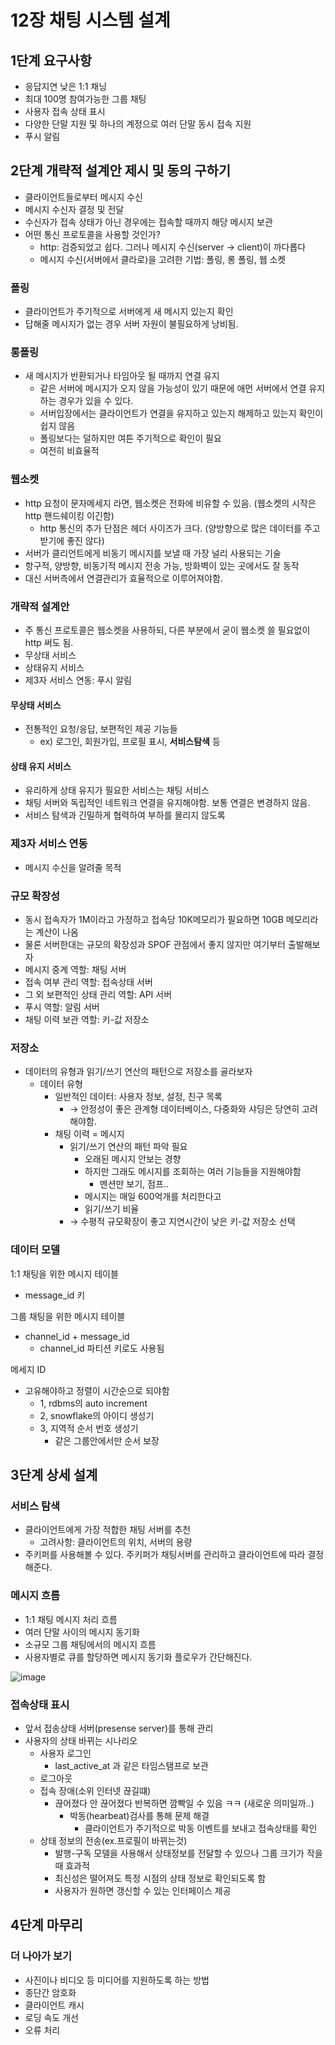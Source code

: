 # 12장 채팅 시스템 설계

## 1단계 요구사항
 * 응답지연 낮은 1:1 채닝
 * 최대 100명 참여가능한 그룹 채팅
 * 사용자 접속 상태 표시
 * 다양한 단말 지원 및 하나의 계정으로 여러 단말 동시 접속 지원
 * 푸시 알림

## 2단계 개략적 설계안 제시 및 동의 구하기
- 클라이언트들로부터 메시지 수신
- 메시지 수신자 결정 및 전달
- 수신자가 접속 상태가 아닌 경우에는 접속할 때까지 해당 메시지 보관
- 어떤 통신 프로토콜을 사용할 것인가?
    - http: 검증되었고 쉽다. 그러나 메시지 수신(server -> client)이 까다롭다
    - 메시지 수신(서버에서 클라로)을 고려한 기법: 폴링, 롱 폴링, 웹 소켓

### 폴링
- 클라이언트가 주기적으로 서버에게 새 메시지 있는지 확인
- 답해줄 메시지가 없는 경우 서버 자원이 불필요하게 낭비됨.

### 롱폴링
- 새 메시지가 반환되거나 타임아웃 될 때까지 연결 유지
    - 같은 서버에 메시지가 오지 않을 가능성이 있기 때문에 애먼 서버에서 연결 유지하는 경우가 있을 수 있다.
    - 서버입장에서는 클라이언트가 연결을 유지하고 있는지 해제하고 있는지 확인이 쉽지 않음
    - 폴링보다는 덜하지만 여튼 주기적으로 확인이 필요
    - 여전히 비효율적 

### 웹소켓
- http 요청이 문자메세지 라면, 웹소켓은 전화에 비유할 수 있음. (웹소켓의 시작은 http 핸드쉐이킹 이긴함)
  - http 통신의 추가 단점은 헤더 사이즈가 크다. (양방향으로 많은 데이터를 주고 받기에 좋진 않다)
- 서버가 클리언트에게 비동기 메시지를 보낼 때 가장 널리 사용되는 기술
- 항구적, 양방향, 비동기적 메시지 전송 가능, 방화벽이 있는 곳에서도 잘 동작
- 대신 서버측에서 연결관리가 효율적으로 이루어져야함.

### 개략적 설계안
- 주 통신 프로토콜은 웹소켓을 사용하되, 다른 부분에서 굳이 웹소켓 쓸 필요없이 http 써도 됨.
- 무상태 서비스
- 상태유지 서비스
- 제3자 서비스 연동: 푸시 알림

#### 무상태 서비스

- 전통적인 요청/응답, 보편적인 제공 기능들
    - ex) 로그인, 회원가입, 프로필 표시, **서비스탐색** 등

#### 상태 유지 서비스

- 유리하게 상태 유지가 필요한 서비스는 채팅 서비스
- 채팅 서버와 독립적인 네트워크 연결을 유지해야함. 보통 연결은 변경하지 않음.
- 서비스 탐색과 긴밀하게 협력하여 부하를 몰리지 않도록

### 제3자 서비스 연동

- 메시지 수신을 알려줄 목적

### 규모 확장성

- 동시 접속자가 1M이라고 가정하고 접속당 10K메모리가 필요하면 10GB 메모리라는 계산이 나옴
- 물론 서버한대는 규모의 확장성과 SPOF 관점에서 좋지 않지만 여기부터 출발해보자
- 메시지 중계 역할: 채팅 서버
- 접속 여부 관리 역할: 접속상태 서버
- 그 외 보편적인 상태 관리 역할: API 서버
- 푸시 역할: 알림 서버
- 채팅 이력 보관 역할: 키-값 저장소

### 저장소

- 데이터의 유형과 읽기/쓰기 연산의 패턴으로 저장소를 골라보자
    - 데이터 유형
        - 일반적인 데이터: 사용자 정보, 설정, 친구 목록
            - → 안정성이 좋은 관계형 데이터베이스, 다중화와 샤딩은 당연히 고려해야함.
        - 채팅 이력 = 메시지
            - 읽기/쓰기 연산의 패턴 파악 필요
                - 오래된 메시지 안보는 경향
                - 하지만 그래도 메시지를 조회하는 여러 기능들을 지원해야함
                    - 멘션만 보기, 점프..
                - 메시지는 매일 600억개를 처리한다고
                - 읽기/쓰기 비율
            - → 수평적 규모확장이 좋고 지연시간이 낮은  키-값 저장소 선택

### 데이터 모델

1:1 채팅을 위한 메시지 테이블

- message_id 키

그룹 채팅을 위한 메시지 테이블

- channel_id + message_id
    - channel_id 파티션 키로도 사용됨

메세지 ID

- 고유해야하고 정렬이 시간순으로 되야함
    - 1, rdbms의 auto increment
    - 2, snowflake의 아이디 생성기
    - 3, 지역적 순서 번호 생성기
        - 같은 그룹안에서만 순서 보장

## 3단계 상세 설계

### 서비스 탐색

- 클라이언트에게 가장 적합한 채팅 서버를 추천
    - 고려사항: 클라이언트의 위치, 서버의 용량
- 주키퍼를 사용해볼 수 있다. 주키퍼가 채팅서버를 관리하고 클라이언트에 따라 결정해준다.

### 메시지 흐름

- 1:1 채팅 메시지 처리 흐름
- 여러 단말 사이의 메시지 동기화
- 소규모 그룹 채팅에서의 메시지 흐름
- 사용자별로 큐를 할당하면 메시지 동기화 플로우가 간단해진다.

![image](https://github.com/jaehleeee/study-docs/assets/48814463/e9c14f0e-f1c4-4a7c-bbd7-ec739bbad376)


### 접속상태 표시

- 앞서 접송상태 서버(presense server)를 통해 관리
- 사용자의 상태 바뀌는 시나리오
    - 사용자 로그인
        - last_active_at 과 같은 타임스탬프로 보관
    - 로그아웃
    - 접속 장애(소위 인터넷 끊길떄)
        - 끊어졌다 안 끊어졌다 반복하면 깜빡일 수 있음 ㅋㅋ (새로운 의미일까..)
            - 박동(hearbeat)검사를 통해 문제 해결
                - 클라이언트가 주기적으로 박동 이벤트를 보내고 접속상태를 확인
    - 상태 정보의 전송(ex.프로필이 바뀌는것)
        - 발행-구독 모델을 사용해서 상태정보를 전달할 수 있으나 그룹 크기가 작을 때 효과적
        - 최신성은 떨어져도 특정 시점의 상태 정보로 확인되도록 함
        - 사용자가 원하면 갱신할 수 있는 인터페이스 제공

## 4단계 마무리

### 더 나아가 보기

- 사진이나 비디오 등 미디어를 지원하도록 하는 방법
- 종단간 암호화
- 클라이언트 캐시
- 로딩 속도 개선
- 오류 처리
